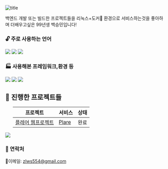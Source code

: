 ![title](https://amel.kr/dl/bsm.png)

백엔드 개발 또는 빌드한 프로젝트들을 리눅스+도커🐳 환경으로 서비스하는것을 좋아하며 더배우고싶은 99년생 백승민입니다!

### 🔓 주로 사용하는 언어
<p>
<img src="https://img.shields.io/badge/Java-007396?style=flat&logo=java&logoColor=white"/>
<img src="https://img.shields.io/badge/JavaScript-F7DF1E?style=flat&logo=javascript&logoColor=white"/>
<img src="https://img.shields.io/badge/C%23-239120?style=flat&logo=c-sharp&logoColor=white"/>
</p>

### 🏭 사용해본 프레임워크,환경 등
<p>
<img src="https://img.shields.io/badge/MySQL-4479A1?style=flat&logo=mysql&logoColor=white"/>
<img src="https://img.shields.io/badge/Linux-FCC624?style=flat&logo=linux&logoColor=white"/>
<img src="https://img.shields.io/badge/Docker-0F6CB3?style=flat&logo=docker&logoColor=white"/>
</p>

## 💾 진행한 프로젝트들

<ul>

프로젝트|서비스|상태
---|---|---
[플레어 웹프로젝트](https://github.com/me9min/HOSEO-2A-2-Plare) | [Plare](amel.kr) | 완료

</ul>

[![](https://github-readme-stats.vercel.app/api?username=me9min)](https://github-readme-stats.vercel.app/api?username=me9min)

### 🔔 연락처

📧이메일: zlws554@gmail.com

